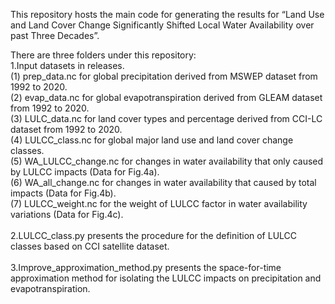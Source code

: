 This repository hosts the main code for generating the results for “Land Use and Land Cover Change Significantly Shifted Local Water Availability over past Three Decades”.

There are three folders under this repository:<br>
1.Input datasets in releases.<br>
(1) prep_data.nc for global precipitation derived from MSWEP dataset from 1992 to 2020. <br>
(2) evap_data.nc for global evapotranspiration derived from GLEAM dataset from 1992 to 2020. <br>
(3) LULC_data.nc for land cover types and percentage derived from CCI-LC dataset from 1992 to 2020. <br>
(4) LULCC_class.nc for global major land use and land cover change classes. <br>
(5) WA_LULCC_change.nc for changes in water availability that only caused by LULCC impacts (Data for Fig.4a). <br>
(6) WA_all_change.nc for changes in water availability that caused by total impacts (Data for Fig.4b). <br>
(7) LULCC_weight.nc for the weight of LULCC factor in water availability variations (Data for Fig.4c). <br>
<br>
2.LULCC_class.py presents the procedure for the definition of LULCC classes based on CCI satellite dataset. <br>
<br>
3.Improve_approximation_method.py presents the space-for-time approximation method for isolating the LULCC impacts on precipitation and evapotranspiration.
